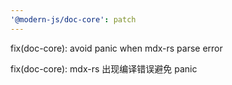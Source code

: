 ```yaml
---
'@modern-js/doc-core': patch
---
```


fix(doc-core): avoid panic when mdx-rs parse error

fix(doc-core): mdx-rs 出现编译错误避免 panic
